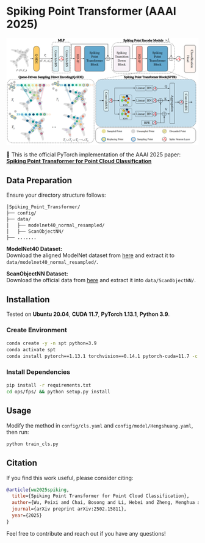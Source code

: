 # Spiking Point Transformer (AAAI 2025)

![Overview](./fig/Overview.png)

🚀 This is the official PyTorch implementation of the AAAI 2025 paper:  
**[Spiking Point Transformer for Point Cloud Classification](https://arxiv.org/pdf/2502.15811)**

## Data Preparation
Ensure your directory structure follows:

```
│Spiking_Point_Transformer/
├── config/
├── data/
│   ├── modelnet40_normal_resampled/
│   ├── ScanObjectNN/
├── .......
```

**ModelNet40 Dataset:**  
Download the aligned ModelNet dataset from [here](https://shapenet.cs.stanford.edu/media/modelnet40_normal_resampled.zip) and extract it to `data/modelnet40_normal_resampled/`.

**ScanObjectNN Dataset:**  
Download the official data from [here](http://103.24.77.34/scanobjectnn) and extract it into `data/ScanObjectNN/`.

## Installation
Tested on **Ubuntu 20.04**, **CUDA 11.7**, **PyTorch 1.13.1**, **Python 3.9**.

### Create Environment
```sh
conda create -y -n spt python=3.9
conda activate spt
conda install pytorch==1.13.1 torchvision==0.14.1 pytorch-cuda=11.7 -c pytorch -c nvidia
```

### Install Dependencies
```sh
pip install -r requirements.txt
cd ops/fps/ && python setup.py install
```

## Usage

Modify the method in `config/cls.yaml` and `config/model/Hengshuang.yaml`, then run:
```sh
python train_cls.py
```

## Citation
If you find this work useful, please consider citing:
```bibtex
@article{wu2025spiking,
  title={Spiking Point Transformer for Point Cloud Classification},
  author={Wu, Peixi and Chai, Bosong and Li, Hebei and Zheng, Menghua and Peng, Yansong and Wang, Zeyu and Nie, Xuan and Zhang, Yueyi and Sun, Xiaoyan},
  journal={arXiv preprint arXiv:2502.15811},
  year={2025}
}
```

Feel free to contribute and reach out if you have any questions!



